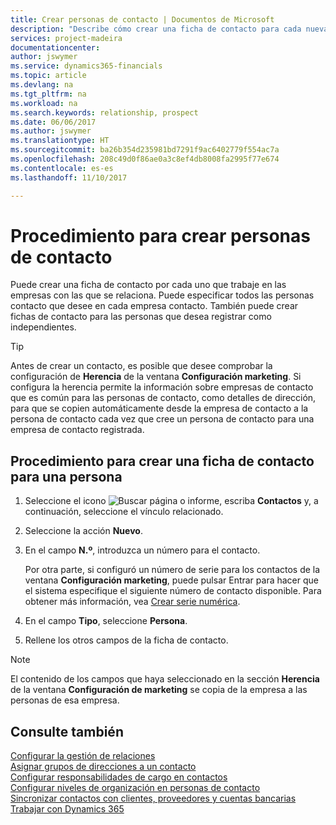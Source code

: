 ```yaml
---
title: Crear personas de contacto | Documentos de Microsoft
description: "Describe cómo crear una ficha de contacto para cada nueva persona o cliente potencial con el que interactúe o tenga una relación de negocio."
services: project-madeira
documentationcenter: 
author: jswymer
ms.service: dynamics365-financials
ms.topic: article
ms.devlang: na
ms.tgt_pltfrm: na
ms.workload: na
ms.search.keywords: relationship, prospect
ms.date: 06/06/2017
ms.author: jswymer
ms.translationtype: HT
ms.sourcegitcommit: ba26b354d235981bd7291f9ac6402779f554ac7a
ms.openlocfilehash: 208c49d0f86ae0a3c8ef4db8008fa2995f77e674
ms.contentlocale: es-es
ms.lasthandoff: 11/10/2017

---
```

# <a name="how-to-create-contact-persons"></a>Procedimiento para crear personas de contacto
Puede crear una ficha de contacto por cada uno que trabaje en las empresas con las que se relaciona. Puede especificar todos las personas contacto que desee en cada empresa contacto. También puede crear fichas de contacto para las personas que desea registrar como independientes.

> [!TIP]  
>   Antes de crear un contacto, es posible que desee comprobar la configuración de **Herencia** de la ventana **Configuración marketing**. Si configura la herencia permite la información sobre empresas de contacto que es común para las personas de contacto, como detalles de dirección, para que se copien automáticamente desde la empresa de contacto a la persona de contacto cada vez que cree un persona de contacto para una empresa de contacto registrada.

## <a name="to-create-a-contact-card-for-a-person"></a>Procedimiento para crear una ficha de contacto para una persona
1. Seleccione el icono ![Buscar página o informe](media/ui-search/search_small.png "icono Buscar página o informe"), escriba **Contactos** y, a continuación, seleccione el vínculo relacionado.
2. Seleccione la acción **Nuevo**.
3. En el campo **N.º**, introduzca un número para el contacto.

    Por otra parte, si configuró un número de serie para los contactos de la ventana **Configuración marketing**, puede pulsar Entrar para hacer que el sistema especifique el siguiente número de contacto disponible. Para obtener más información, vea [Crear serie numérica](ui-create-number-series.md).
4. En el campo **Tipo**, seleccione **Persona**.
5. Rellene los otros campos de la ficha de contacto.

> [!NOTE]  
>   El contenido de los campos que haya seleccionado en la sección **Herencia** de la ventana **Configuración de marketing** se copia de la empresa a las personas de esa empresa.

## <a name="see-also"></a>Consulte también
[Configurar la gestión de relaciones](marketing-setup-marketing.md)  
[Asignar grupos de direcciones a un contacto](marketing-mailing-groups.md#AssignMailGroupContact)  
[Configurar responsabilidades de cargo en contactos](marketing-job-responsibilities.md)  
[Configurar niveles de organización en personas de contacto](marketing-organizational-levels.md)  
[Sincronizar contactos con clientes, proveedores y cuentas bancarias](marketing-synchronize-contacts-customers-vendors-bank-accounts.md)  
[Trabajar con Dynamics 365](ui-work-product.md)  

